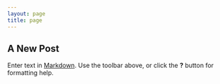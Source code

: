 ```yaml
---
layout: page
title: page
---
```



## A New Post

Enter text in [Markdown](http://daringfireball.net/projects/markdown/). Use the toolbar above, or click the **?** button for formatting help.
